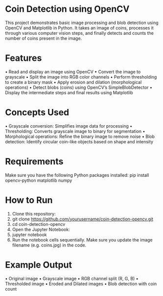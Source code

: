 # Coin Detection using OpenCV

This project demonstrates basic image processing and blob detection using OpenCV and Matplotlib in Python.
It takes an image of coins, processes it through various computer vision steps, and finally detects and counts the number of coins present in the image.

# Features

•	Read and display an image using OpenCV
•	Convert the image to grayscale
•	Split the image into RGB color channels
•	Perform thresholding to create a binary mask
•	Apply erosion and dilation (morphological operations)
•	Detect blobs (coins) using OpenCV’s SimpleBlobDetector
•	Display the intermediate steps and final results using Matplotlib

# Concepts Used

•	Grayscale conversion: Simplifies image data for processing
•	Thresholding: Converts grayscale image to binary for segmentation
•	Morphological operations: Refine the binary image to remove noise
•	Blob detection: Identify circular coin-like objects based on shape and intensity

# Requirements

Make sure you have the following Python packages installed:
pip install opencv-python matplotlib numpy

# How to Run

1.	Clone this repository:
2.	git clone https://github.com/yourusername/coin-detection-opencv.git
3.	cd coin-detection-opencv
4.	Open the Jupyter Notebook:
5.	jupyter notebook
6.	Run the notebook cells sequentially.
Make sure you update the image filename (e.g. coins.jpg) in the code.

# Example Output

•	Original image
•	Grayscale image
•	RGB channel split (R, G, B)
•	Thresholded image
•	Eroded and Dilated images
•	Blob detection with coin count
